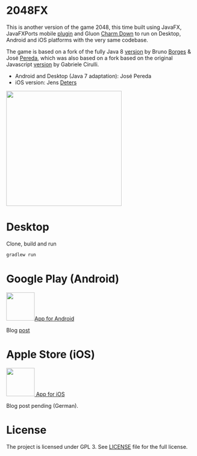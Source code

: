 2048FX
======

This is another version of the game 2048, this time built using JavaFX, JavaFXPorts mobile [plugin](https://bitbucket.org/javafxports/javafxmobile-plugin) and Gluon [Charm Down](https://bitbucket.org/gluon-oss/charm-down) to run on Desktop, Android and iOS platforms with the very same codebase.

The game is based on a fork of the fully Java 8 [version](https://github.com/brunoborges/fx2048)
by Bruno <a href="mailto:bruno.borges@oracle.com">Borges</a> & José <a href="mailto:jperedadnr@gmail.com">Pereda</a>, which was also based on a 
fork based on the original Javascript [version](https://github.com/gabrielecirulli/2048) by Gabriele Cirulli.

 - Android and Desktop (Java 7 adaptation): José Pereda
 - iOS version: Jens <a href="mailto:mail@jensd.de">Deters</a>

<img src="https://github.com/jperedadnr/Game2048FX/blob/master/screenshot.jpg" width="306">

Desktop
=======

Clone, build and run

```bash
gradlew run
```

Google Play (Android)
=====================

<a href="https://play.google.com/store/apps/details?id=org.jpereda.game2048"><img src="https://github.com/jperedadnr/Game2048FX/blob/master/src/android/res/mipmap-xhdpi/ic_launcher.png" width="75">App for Android</a>

Blog [post](http://jperedadnr.blogspot.com/2015/03/javafx-on-mobile-dream-come-true.html)

Apple Store (iOS)
=================

<a href="https://itunes.apple.com/de/app/2048fx/id989966696?mt=8"><img src="https://github.com/jperedadnr/Game2048FX/blob/master/src/ios/assets/AppIcon.appiconset/Icon-76%402x.png" width="75">
App for iOS</a>

Blog post pending (German).

License
===================

The project is licensed under GPL 3. See [LICENSE](https://github.com/jperedadnr/Game2048FX/blob/master/LICENSE)
file for the full license.